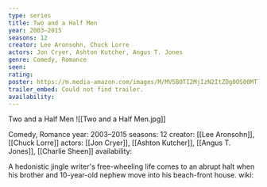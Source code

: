```yaml
---
type: series
title: Two and a Half Men
year: 2003–2015
seasons: 12
creator: Lee Aronsohn, Chuck Lorre
actors: Jon Cryer, Ashton Kutcher, Angus T. Jones
genre: Comedy, Romance
seen:
rating: 
poster: https://m.media-amazon.com/images/M/MV5BOTI2MjIzN2ItZDg0OS00MTlhLWIzMTMtYWI4ZTA0NGE4NDJlXkEyXkFqcGdeQXVyNTA4NzY1MzY@._V1_SX300.jpg
trailer_embed: Could not find trailer.
availability:
---
```

Two and a Half Men
![[Two and a Half Men.jpg]]

Comedy, Romance
year: 2003–2015
seasons: 12
creator: [[Lee Aronsohn]], [[Chuck Lorre]]
actors: [[Jon Cryer]], [[Ashton Kutcher]], [[Angus T. Jones]], [[Charlie Sheen]]
availability:

A hedonistic jingle writer's free-wheeling life comes to an abrupt halt when his brother and 10-year-old nephew move into his beach-front house.
wiki: 


